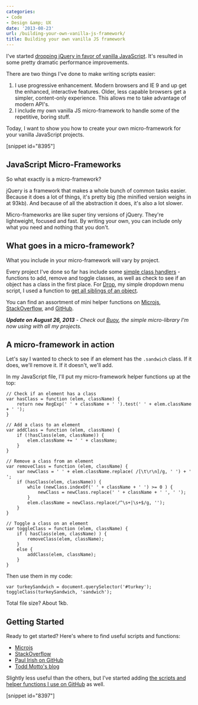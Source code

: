 ```yaml
---
categories:
- Code
- Design &amp; UX
date: '2013-08-23'
url: /building-your-own-vanilla-js-framework/
title: Building your own vanilla JS framework
---
```


I've started <a href="https://gomakethings.com/ditching-jquery-for-vanilla-js/">dropping jQuery in favor of vanilla JavaScript</a>. It's resulted in some pretty dramatic performance improvements.

There are two things I've done to make writing scripts easier:
<ol>
<li class="space-bottom-small">I use progressive enhancement. Modern browsers and IE 9 and up get the enhanced, interactive features. Older, less capable browsers get a simpler, content-only experience. This allows me to take advantage of modern API's.</li>
<li class="space-bottom-small">I include my own vanilla JS micro-framework to handle some of the repetitive, boring stuff.</li>
</ol>

Today, I want to show you how to create your own micro-framework for your vanilla JavaScript projects.

[snippet id="8395"]

<h2>JavaScript Micro-Frameworks</h2>

So what exactly is a micro-framework?

jQuery is a framework that makes a whole bunch of common tasks easier. Because it does a lot of things, it's pretty big (the minified version weighs in at 93kb). And because of all the abstraction it does, it's also a lot slower.

Micro-frameworks are like super tiny versions of jQuery. They're lightweight, focused and fast. By writing your own, you can include only what you need and nothing that you don't.

<h2>What goes in a micro-framework?</h2>

What you include in your micro-framework will vary by project.

Every project I've done so far has include some <a href="https://gist.github.com/cferdinandi/6203234">simple class handlers</a> - functions to add, remove and toggle classes, as well as check to see if an object has a class in the first place. For <a href="http://cferdinandi.github.io/drop/">Drop</a>, my simple dropdown menu script, I used a function to <a href="https://gist.github.com/cferdinandi/6203237">get all siblings of an object</a>.

You can find an assortment of mini helper functions on <a href="http://microjs.com/">Microjs</a>, <a href="http://stackoverflow.com/">StackOverflow</a>, and <a href="http://github.com/">GitHub</a>.

<em><strong>Update on August 26, 2013</strong> - Check out <a href="http://cferdinandi.github.io/buoy/">Buoy</a>, the simple micro-library I'm now using with all my projects.</em>

<h2>A micro-framework in action</h2>

Let's say I wanted to check to see if an element has the <code class="language-css">.sandwich</code> class. If it does, we'll remove it. If it doesn't, we'll add.

In my JavaScript file, I'll put my micro-framework helper functions up at the top:

<pre><code class="language-javascript">// Check if an element has a class
var hasClass = function (elem, className) {
    return new RegExp(' ' + className + ' ').test(' ' + elem.className + ' ');
}

// Add a class to an element
var addClass = function (elem, className) {
    if (!hasClass(elem, className)) {
        elem.className += ' ' + className;
    }
}

// Remove a class from an element
var removeClass = function (elem, className) {
    var newClass = ' ' + elem.className.replace( /[\t\r\n]/g, ' ') + ' ';
    if (hasClass(elem, className)) {
        while (newClass.indexOf(' ' + className + ' ') >= 0 ) {
            newClass = newClass.replace(' ' + className + ' ', ' ');
        }
        elem.className = newClass.replace(/^\s+|\s+$/g, '');
    }
}

// Toggle a class on an element
var toggleClass = function (elem, className) {
    if ( hasClass(elem, className) ) {
        removeClass(elem, className);
    }
    else {
        addClass(elem, className);
    }
}</code></pre>

Then use them in my code:

<pre><code class="language-javascript">var turkeySandwich = document.querySelector('#turkey');
toggleClass(turkeySandwich, 'sandwich');</code></pre>

Total file size? About 1kb.

<h2>Getting Started</h2>

Ready to get started? Here's where to find useful scripts and functions:
<ul>
<li><a href="http://microjs.com/">Microjs</a></li>
<li><a href="http://stackoverflow.com/">StackOverflow</a></li>
<li><a href="https://gist.github.com/paulirish/">Paul Irish on GitHub</a></li>
<li><a href="http://toddmotto.com/">Todd Motto's blog</a></li>
</ul>

Slightly less useful than the others, but I've started adding <a href="https://gist.github.com/cferdinandi">the scripts and helper functions I use on GitHub</a> as well.

[snippet id="8397"]